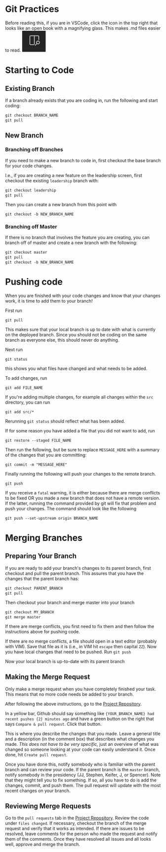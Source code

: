 # Git Practices
Before reading this, if you are in VSCode, click the icon in the top right that looks like an open book with a magnifying glass. This makes .md files easier to read.
![VSCodeView](./icons/VSCodeView.png)

# Starting to Code

## Existing Branch
If a branch already exists that you are coding in, run the following and start coding:
```
git checkout BRANCH_NAME
git pull
```

## New Branch
### Branching off Branches
If you need to make a new branch to code in, first checkout the base branch for your code changes.

I.e., if you are creating a new feature on the leadership screen, first checkout the existing `leadership` branch with:
```
git checkout leadership
git pull
```
Then you can create a new branch from this point with
```
git checkout -b NEW_BRANCH_NAME
```

### Branching off Master
If there is no branch that involves the feature you are creating, you can branch off of master and create a new branch with the following:
```
git checkout master
git pull
git checkout -b NEW_BRANCH_NAME
```

# Pushing code
When you are finished with your code changes and know that your changes work, it is time to add them to your branch!

First run
```
git pull
```
This makes sure that your local branch is up to date with what is currently on the deployed branch. Since you should not be coding on the same branch as everyone else, this should never do anything.

Next run
```
git status
```
this shows you what files have changed and what needs to be added.

To add changes, run
```
git add FILE_NAME
```

If you're adding multiple changes, for example all changes within the `src` directory, you can run
```
git add src/*
```

Rerunning `git status` should reflect what has been added.

If for some reason you have added a file that you did not want to add, run 
```
git restore --staged FILE_NAME
```
Then run the following, but be sure to replace `MESSAGE_HERE` with a summary of the changes that you are committing:
```
git commit -m "MESSAGE_HERE"
```

Finally running the following will push your changes to the remote branch.
```
git push
```

If you receive a `fatal` warning, it is either because there are merge conflicts to be fixed OR you made a new branch that does not have a remote version. If the latter, running the command provided by git will fix that problem and push your changes. The command should look like the following
```
git push --set-upstream origin BRANCH_NAME
```

# Merging Branches
## Preparing Your Branch
If you are ready to add your branch's changes to its parent branch, first checkout and pull the parent branch. This assures that you have the changes that the parent branch has:
```
git checkout PARENT_BRANCH
git pull
```

Then checkout your branch and merge master into your branch
```
git checkout MY_BRANCH
git merge master
```

If there are merge conflicts, you first need to fix them and then follow the instructions above for pushing code.

If there are no merge conflicts, a file should open in a text editor (probably with VIM). Save that file as it is (i.e., in VIM hit `escape` then capital `ZZ`). Now you have local changes that need to be pushed. Run `git push`

Now your local branch is up-to-date with its parent branch

## Making the Merge Request
Only make a merge request when you have completely finished your task. This means that no more code needs be added to your branch.

After following the above instructions, go to the [Project Repository](https://github.com/byudevelopers/RateEverything).

In a yellow bar, Github should say something like `{YOUR_BRANCH_NAME} had recent pushes {2} minutes ago` and have a green button on the right that says `Compare & pull request`. Click that button.

This is where you describe the changes that you made. Leave a general title and a description (in the comment box) that describes what changes you made. <i>This does not have to be very specific,</i> just an overview of what was changed so someone looking at your code can easily understand it. Once done, hit `Create pull request`.

Once you have done this, notify somebody who is familiar with the parent branch and can review your code. If the parent branch is the `master` branch, notify somebody in the presidency (JJ, Stephen, Keifer, J, or Spencer). Note that they might tell you to fix something. If so, all you have to do is add the changes, commit, and push them. The pull request will update with the most recent changes on your branch.

## Reviewing Merge Requests
Go to the `pull requests` tab in the [Project Repository](https://github.com/byudevelopers/RateEverything). Review the code under `files changed`. If necessary, checkout the branch of the merge request and verify that it works as intended. If there are issues to be resolved, leave comments for the person who made the request and notify them of the comments. Once they have resolved all issues and all looks well, approve and merge the branch.
